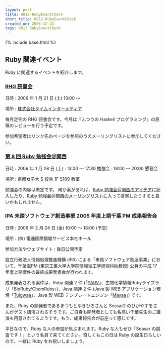 ```yaml
---
layout: post
title: 0012-RubyEventCheck
short_title: 0012-RubyEventCheck
created_on: 2005-12-23
tags: 0012 RubyEventCheck
---
```

{% include base.html %}


## Ruby 関連イベント

Ruby に関連するイベントを紹介します。

### [RHG 読書会](http://pub.cozmixng.org/~the-rwiki/rw-cgi.rb?cmd=view;name=RHG%C6%C9%BD%F1%B2%F1%3A%3A%C5%EC%B5%FE+Revolution%3A%3A%A4%D5%A4%C4%A4%A6%A4%CELinux%A5%D7%A5%ED%A5%B0%A5%E9%A5%DF%A5%F3%A5%B0)

日時
:  2006 年 1 月 21 日 (土) 13:00 〜 

場所
:  [株式会社タイムインターメディア](http://www.timedia.co.jp/company/map/)

毎月定例の RHG 読書会です。今月は『ふつうの Haskell プログラミング』の原稿のレビューを行う予定です。

参加希望者はリンク先のページを参照のうえメーリングリストに参加してください。

### [第 8 回 Ruby 勉強会＠関西](http://jp.rubyist.net/?KansaiWorkshop8)

日時
:  2006 年 1 月 28 日 (土)
:  13:00 〜 17:30 勉強会
:  18:00 〜 20:00 懇親会

場所
:  京都女子大 S 校舎 1F S109 教室

勉強会の内容は未定です。
何か案があれば、[Ruby 勉強会＠関西のアイデア](http://jp.rubyist.net/?KansaiWorkshopIdea)に記入したり、[Ruby 勉強会＠関西のメーリングリスト](http://jp.rubyist.net/?KansaiWorkshop)に入って提案したりすると良いかもしれません。

### IPA 未踏ソフトウェア創造事業 2005 年度上期千葉 PM 成果報告会

日時
:  2006 年 2 月 24 日 (金) 10:00 〜 18:00 (予定)

場所
:  (株) 電通国際情報サービス本社ホール

参加方法やウェブサイト
:  後日公開予定

独立行政法人情報処理推進機構 (IPA) による「未踏ソフトウェア創造事業」において、千葉滋PM (東京工業大学大学院情報理工学研究科助教授) 公募の平成 17 年度上期案件の最終成果発表会が行われます。

成果発表される案件は、Ruby 関連 2 件 (「[YARV](http://www.atdot.net/yarv/)」、生物化学情報Rubyライブラリ「[BioRuby/ChemRuby](http://www.bioruby.org/)」)、Java 関連 2 件 (Java 製 WEB アプリケーション環境「[Tuigwaa](http://tuigwaa.sandbox.seasar.org/)」、Java 製 WEB テンプレートエンジン「[Mayaa](http://mayaa.sandbox.seasar.org/)」) です。

また、Ruby の開発者であるまつもとゆきひろさんと Seasar2 のひがやすをさんがゲスト講演されるそうです。ご自身も開発者としても名高い千葉先生のご講演も用意されてるようです。もう、成果報告会が前座って感じです。

平日なので、Ruby な人の参加が危ぶまれます。Ruby な人もぜひ「Seasar の調査です！」という名目で来てください。奇しくもこの日は Ruby の誕生日らしいので、一緒に Ruby をお祝いしましょう。


